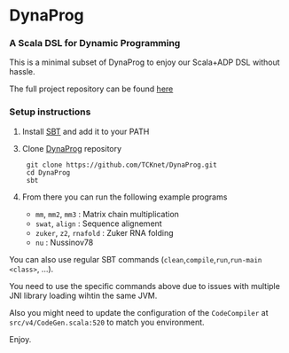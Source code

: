 # DynaProg
### A Scala DSL for Dynamic Programming

This is a minimal subset of DynaProg to enjoy our Scala+ADP DSL without hassle.

The full project repository can be found [here](https://github.com/manojo/lamp-dp-mt)

### Setup instructions

1. Install [SBT](http://www.scala-sbt.org/release/docs/Getting-Started/Setup.html) and add it to your PATH

<!--
2. Patch (with provided patch) and publish locally [LMS](https://github.com/tiarkrompf/virtualization-lms-core)

        git clone https://github.com/TiarkRompf/virtualization-lms-core.git
        cd virtualization-lms-core
        git checkout develop
        patch -p0 < ..../lms-patch.diff
        sbt publish-local
-->

3. Clone [DynaProg](https://github.com/TCKnet/DynaProg.git) repository

        git clone https://github.com/TCKnet/DynaProg.git
        cd DynaProg
        sbt

4. From there you can run the following example programs
    * `mm`, `mm2`, `mm3` : Matrix chain multiplication
    * `swat`, `align` : Sequence alignement
    * `zuker`, `z2`, `rnafold` : Zuker RNA folding
    * `nu` : Nussinov78

You can also use regular SBT commands (`clean`,`compile`,`run`,`run-main <class>`, ...).

You need to use the specific commands above due to issues with multiple JNI library loading wihtin the same JVM.

Also you might need to update the configuration of the `CodeCompiler` at `src/v4/CodeGen.scala:520` to match you environment.

Enjoy.
